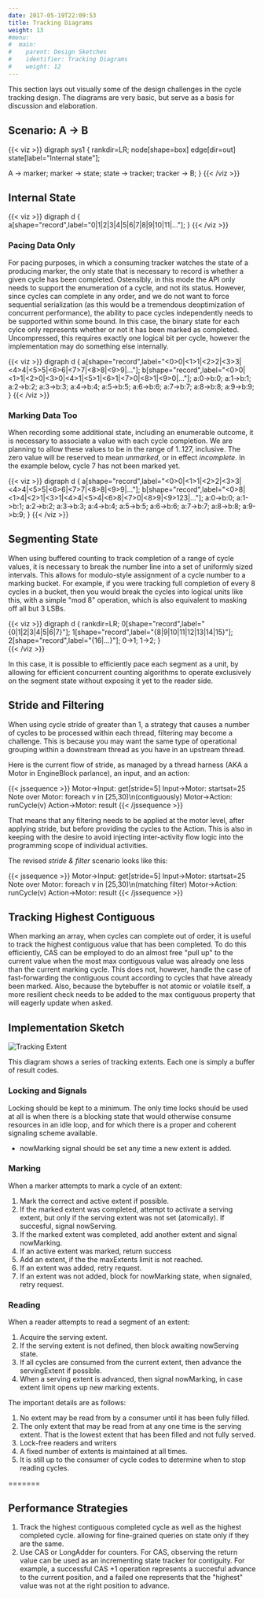 ```yaml
---
date: 2017-05-19T22:09:53
title: Tracking Diagrams
weight: 13
#menu:
#  main:
#    parent: Design Sketches
#    identifier: Tracking Diagrams
#    weight: 12
---
```


This section lays out visually some of the design challenges in the cycle
tracking design. The diagrams are very basic, but serve as a basis for
discussion and elaboration.

## Scenario: A -> B

{{< viz >}}
digraph sys1 {
 rankdir=LR;
 node[shape=box]
 edge[dir=out]
 state[label="Internal state"];
 
 A -> marker;
 marker -> state;
 state -> tracker;
 tracker -> B;
}
{{< /viz >}}

## Internal State

{{< viz >}}
digraph d {
a[shape="record",label="0|1|2|3|4|5|6|7|8|9|10|11|..."];
}
{{< /viz >}}


### Pacing Data Only

For pacing purposes, in which a consuming tracker watches the state of a
producing marker, the only state that is necessary to record is whether a given
cycle has been completed. Ostensibly, in this mode the API only needs to support
the enumeration of a cycle, and not its status. However, since cycles can
complete in any order, and we do not want to force sequential serialization (as this
would be a tremendous deoptimization of concurrent performance), the ability
to pace cycles independently needs to be supported within some bound.
In this case, the binary state for each cylce only represents whether or not
it has been marked as completed. Uncompressed, this requires exactly one logical
bit per cycle, however the implementation may do something else internally.

{{< viz >}}
digraph d {
a[shape="record",label="<0>0|<1>1|<2>2|<3>3|<4>4|<5>5|<6>6|<7>7|<8>8|<9>9|..."];
b[shape="record",label="<0>0|<1>1|<2>0|<3>0|<4>1|<5>1|<6>1|<7>0|<8>1|<9>0|..."];
a:0->b:0; a:1->b:1; a:2->b:2; a:3->b:3; 
a:4->b:4; a:5->b:5; a:6->b:6; a:7->b:7;
a:8->b:8; a:9->b:9;
}
{{< /viz >}}

### Marking Data Too

When recording some additional state, including an enumerable outcome, it is necessary
to associate a value with each cycle completion. We are planning to allow these values
to be in the range of 1..127, inclusive. The zero value will be reserved to mean
*unmarked*, or in effect *incomplete*. In the example below, cycle 7 has not been marked
yet.

{{< viz >}}
digraph d {
a[shape="record",label="<0>0|<1>1|<2>2|<3>3|<4>4|<5>5|<6>6|<7>7|<8>8|<9>9|..."];
b[shape="record",label="<0>8|<1>4|<2>1|<3>1|<4>4|<5>4|<6>8|<7>0|<8>9|<9>123|..."];
a:0->b:0; a:1->b:1; a:2->b:2; a:3->b:3; 
a:4->b:4; a:5->b:5; a:6->b:6; a:7->b:7;
a:8->b:8; a:9->b:9;
}
{{< /viz >}}


## Segmenting State

When using buffered counting to track completion of a range of cycle values, it
is necessary to break the number line into a set of uniformly sized intervals.
This allows for modulo-style assignment of a cycle number to a marking bucket.
For example, if you were tracking full completion of every 8 cycles in a bucket,
then you would break the cycles into logical units like this, with a simple "mod
8" operation, which is also equivalent to masking off all but 3 LSBs.

{{< viz >}}
digraph d {
rankdir=LR;
0[shape="record",label="{0|1|2|3|4|5|6|7}"];
1[shape="record",label="{8|9|10|11|12|13|14|15}"];
2[shape="record",label="{16|...}"];
0->1;
1->2;
}   
{{< /viz >}}

In this case, it is possible to efficiently pace each segment as a unit, by
allowing for efficient concurrent counting algorithms to operate exclusively on
the segment state without exposing it yet to the reader side.

## Stride and Filtering

When using cycle stride of greater than 1, a strategy that causes a number of
cycles to be processed within each thread, filtering may become a challenge.
This is because you may want the same type of operational grouping within a downstream
thread as you have in an upstream thread.

Here is the current flow of stride, as managed by a thread harness (AKA a Motor
in EngineBlock parlance), an input, and an action:

{{< jssequence >}}
Motor->Input: get[stride=5]
Input->Motor: startsat=25
Note over Motor: foreach v in [25,30)\n(contiguously)
Motor->Action: runCycle(v)
Action->Motor: result
{{< /jssequence >}}

That means that any filtering needs to be applied at the motor level, after
applying stride, but before providing the cycles to the Action. This is also in
keeping with the desire to avoid injecting inter-activity flow logic into the
programming scope of individual activities.

The revised *stride & filter* scenario looks like this:

{{< jssequence >}}
Motor->Input: get[stride=5]
Input->Motor: startsat=25
Note over Motor: foreach v in [25,30)\n(matching filter)
Motor->Action: runCycle(v)
Action->Motor: result
{{< /jssequence >}}


## Tracking Highest Contiguous

When marking an array, when cycles can complete out of order, it is useful to track
the highest contiguous value that has been completed. To do this efficiently, CAS
can be employed to do an almost free "pull up" to the current value when the most
max contiguous value was already one less than the current marking cycle.
This does not, however, handle the case of fast-forwarding the contiguous count
according to cycles that have already been marked. Also, because the bytebuffer is
not atomic or volatile itself, a more resilient check needs to be added to the
max contiguous property that will eagerly update when asked.

## Implementation Sketch

![Tracking Extent](/diagrams/cycle_tracking.png#center)

This diagram shows a series of tracking extents. Each one is simply a buffer of
result codes.

### Locking and Signals

Locking should be kept to a minimum. The only time locks should be used at all
is when there is a blocking state that would otherwise consume resources in an
idle loop, and for which there is a proper and coherent signaling scheme
available.

- nowMarking signal should be set any time a new extent is added.
   
### Marking

When a marker attempts to mark a cycle of an extent:

1. Mark the correct and active extent if possible.
2. If the marked extent was completed, attempt to activate a serving extent, but only
   if the serving extent was not set (atomically). If succesful, signal nowServing.
3. If the marked extent was completed, add another extent and signal nowMarking.
4. If an active extent was marked, return success
5. Add an extent, if the the maxExtents limit is not reached.
6. If an extent was added, retry request.
7. If an extent was not added, block for nowMarking state, when signaled, retry request.

### Reading

When a reader attempts to read a segment of an extent:
1. Acquire the serving extent. 
2. If the serving extent is not defined, then block awaiting nowServing state.
3. If all cycles are consumed from the current extent, then advance the servingExtent
   if possible.
4. When a serving extent is advanced, then signal nowMarking, in case  extent limit
   opens up new marking extents.


The important details are as follows:

1. No extent may be read from by a consumer until it has been fully filled.
2. The only extent that may be read from at any one time is the serving extent.
   That is the lowest extent that has been filled and not fully served.
3. Lock-free readers and writers 
3. A fixed number of extents is maintained at all times.
4. It is still up to the consumer of cycle codes to determine when to stop reading
   cycles.

=======
## Performance Strategies

1. Track the highest contiguous completed cycle as well as the highest completed cycle.
   allowing for fine-grained queries on state only if they are the same.
2. Use CAS or LongAdder for counters. For CAS, observing the return value can be used as
   an incrementing state tracker for contiguity. For example, a successful CAS +1 operation
   represents a succesful advance to the current position, and a failed one represents
   that the "highest" value was not at the right position to advance.



